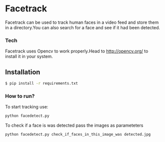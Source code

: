 # Facetrack

Facetrack can be used to track human faces in a video feed and store them in a directory.You can also search for a face and see if it had been detected.

### Tech
Facetrack uses Opencv to work properly.Head to http://opencv.org/ to install it in your system.

## Installation

```sh
$ pip install -r requirements.txt
```

### How to run?
To start tracking use:
```sh
python facedetect.py
```
To check if a face is was detected pass the images as parameteters

```sh
python facedetect.py check_if_faces_in_this_image_was detected.jpg
```





